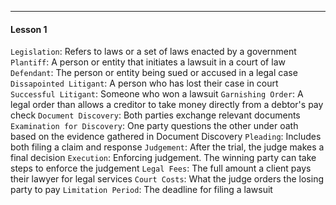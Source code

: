 ***
#### Lesson 1
`Legislation`: Refers to laws or a set of laws enacted by a government
`Plantiff`: A person or entity that initiates a lawsuit in a court of law
`Defendant`: The person or entity being sued or accused in a legal case
`Dissapointed Litigant`: A person who has lost their case in court
`Successful Litigant`: Someone who won a lawsuit
`Garnishing Order`: A legal order than allows a creditor to take money directly from a debtor's pay check
`Document Discovery`: Both parties exchange relevant documents
`Examination for Discovery`: One party questions the other under oath based on the evidence gathered in Document Discovery
`Pleading`: Includes both filing a claim and response
`Judgement`: After the trial, the judge makes a final decision
`Execution`: Enforcing judgement. The winning party can take steps to enforce the judgement
`Legal Fees`: The full amount a client pays their lawyer for legal services
`Court Costs`: What the judge orders the losing party to pay
`Limitation Period`: The deadline for filing a lawsuit
